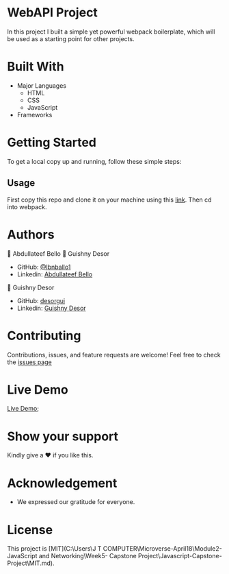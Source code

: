 # WebAPI Project
In this project I built a simple yet powerful webpack boilerplate, which will be used as a starting point for other projects.

# Built With
* Major Languages
    - HTML
    - CSS
    - JavaScript
* Frameworks
# Getting Started
To get a local copy up and running, follow these simple steps:
## Usage
First copy this repo and clone it on your machine using this [link](git@github.com:Ibnballo1/webpack.git).
Then cd into webpack.

# Authors
:adult: Abdullateef Bello
:adult: Guishny Desor
- GitHub: [@Ibnballo1](https://github.com/Ibnballo1/)
- Linkedin: [Abdullateef Bello](https://www.linkedin.com/in/abdullateef-bello-1b8006228/)


:adult: Guishny Desor

- GitHub: [desorgui](https://github.com/desorgui/)
- Linkedin: [Guishny Desor](https://www.linkedin.com/in/guishny-desor-5421a01a9/)

# Contributing
Contributions, issues, and feature requests are welcome!
Feel free to check the [issues page](https://github.com/Ibnballo1/Javascript-Capstone-Project/issues)

# Live Demo
[Live Demo](https://drive.google.com/file/d/1-MGugihTLDy_cMBu-77GvpM4L1Kwdmos/view?usp=sharing);

# Show your support
Kindly give a :hearts: if you like this.

# Acknowledgement
- We expressed our gratitude for everyone.

# License
This project is [MIT](C:\Users\J T COMPUTER\Microverse-April18\Module2- JavaScript and Networking\Week5- Capstone Project\Javascript-Capstone-Project\MIT.md).
